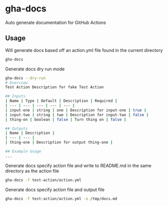 # gha-docs
Auto generate documentation for GitHub Actions

## Usage
Will generate docs based off an action.yml file found in the current directory
```bash
gha-docs
```

Generate docs dry run mode
```bash
gha-docs --dry-run
# Overview
Test Action Description for fake Test Action

## Inputs
| Name | Type | Default | Description | Required |
| --- | --- | --- | --- | --- |
| input-one | string | one | Description for input-one | true |
| input-two | string | two | Description for input-two | false |
| thing-on | boolean | false | Turn thing on | false |

## Outputs
| Name | Description |
| --- | --- |
| thing-one | Description for output thing-one |

## Example Usage
...
```


Generate docs specify action file and write to README.md in the same directory as the action file
```bash
gha-docs -f test-action/action.yml
```

Generate docs specify action file and output file
```bash
gha-docs -f test-action/action.yml -o /tmp/docs.md
```